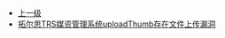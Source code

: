 * [上一级](docs/wy876_poc/)
* [拓尔思TRS媒资管理系统uploadThumb存在文件上传漏洞](docs/wy876_poc/%E6%8B%93%E5%B0%94%E6%80%9DTRS%E5%AA%92%E8%B5%84%E7%AE%A1%E7%90%86%E7%B3%BB%E7%BB%9F/%E6%8B%93%E5%B0%94%E6%80%9DTRS%E5%AA%92%E8%B5%84%E7%AE%A1%E7%90%86%E7%B3%BB%E7%BB%9FuploadThumb%E5%AD%98%E5%9C%A8%E6%96%87%E4%BB%B6%E4%B8%8A%E4%BC%A0%E6%BC%8F%E6%B4%9E.md)
